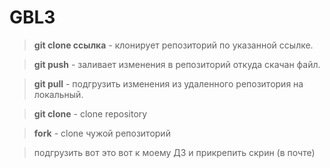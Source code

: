 # GBL3

> **git clone ссылка** - клонирует репозиторий по указанной ссылке.

> **git push** - заливает изменения в репозиторий откуда скачан файл.

> **git pull** - подгрузить изменения из удаленного репозитория на локальный.

> **git clone** - clone repository

> **fork** - clone чужой репозиторий

> подгрузить вот это вот к моему ДЗ и прикрепить скрин (в почте)